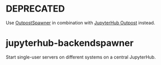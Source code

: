 # DEPRECATED
Use [OutpostSpawner](https://github.com/kreuzert/jupyterhub-outpostspawner/) in combination with [JupyterHub Outpost](https://github.com/kreuzert/jupyterhub-outpost) instead.

# jupyterhub-backendspawner
Start single-user servers on different systems on a central JupyterHub.



